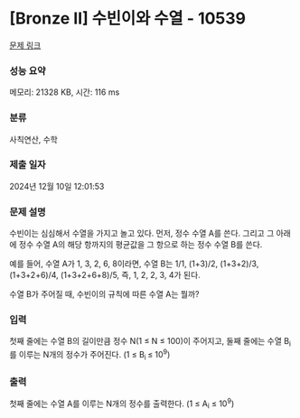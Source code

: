 # [Bronze II] 수빈이와 수열 - 10539 

[문제 링크](https://www.acmicpc.net/problem/10539) 

### 성능 요약

메모리: 21328 KB, 시간: 116 ms

### 분류

사칙연산, 수학

### 제출 일자

2024년 12월 10일 12:01:53

### 문제 설명

<p>수빈이는 심심해서 수열을 가지고 놀고 있다. 먼저, 정수 수열 A를 쓴다. 그리고 그 아래에 정수 수열 A의 해당 항까지의 평균값을 그 항으로 하는 정수 수열 B를 쓴다. </p>

<p>예를 들어, 수열 A가 1, 3, 2, 6, 8이라면, 수열 B는 1/1, (1+3)/2, (1+3+2)/3, (1+3+2+6)/4, (1+3+2+6+8)/5, 즉, 1, 2, 2, 3, 4가 된다. </p>

<p>수열 B가 주어질 때, 수빈이의 규칙에 따른 수열 A는 뭘까?</p>

### 입력 

 <p>첫째 줄에는 수열 B의 길이만큼 정수 N(1 ≤ N ≤ 100)이 주어지고, 둘째 줄에는 수열 B<sub>i</sub>를 이루는 N개의 정수가 주어진다. (1 ≤ B<sub>i<sup> </sup></sub>≤ 10<sup>9</sup>)</p>

### 출력 

 <p>첫째 줄에는 수열 A를 이루는 N개의 정수를 출력한다. (1 ≤ A<sub>i</sub> ≤ 10<sup>9</sup>)</p>

